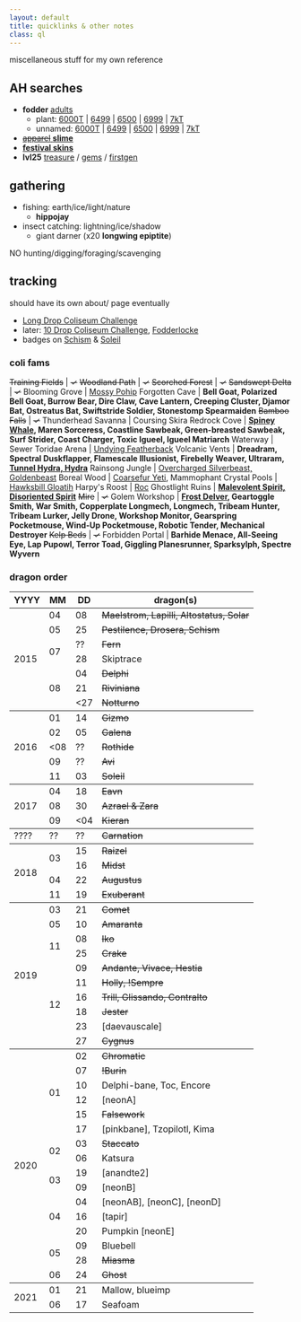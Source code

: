 ```yaml
---
layout: default
title: quicklinks & other notes
class: ql
---
```

miscellaneous stuff for my own reference

## AH searches

- **fodder** [adults](https://www1.flightrising.com/auction-house/buy/realm/dragons?treasure_min=0&d_age=1&d_breed=14%2C17%2C6%2C8%2C2&collapse=1)
	- plant: [6000T](https://www1.flightrising.com/auction-house/buy/realm/dragons?treasure_max=6000&d_breed=14%2C17%2C6%2C8%2C2&collapse=1&sort=name_desc) \| [6499](https://www1.flightrising.com/auction-house/buy/realm/dragons?treasure_max=6499&d_breed=14%2C17%2C6%2C8%2C2&collapse=1&sort=name_desc) \| [6500](https://www1.flightrising.com/auction-house/buy/realm/dragons?treasure_max=6500&d_breed=14%2C17%2C6%2C8%2C2&collapse=1&sort=name_desc) \| [6999](https://www1.flightrising.com/auction-house/buy/realm/dragons?treasure_max=6999&d_breed=14%2C17%2C6%2C8%2C2&collapse=1&sort=name_desc) \| [7kT](https://www1.flightrising.com/auction-house/buy/realm/dragons?treasure_max=7000&d_breed=14%2C17%2C6%2C8%2C2&collapse=1&sort=name_desc)
	- unnamed: [6000T](https://www1.flightrising.com/auction-house/buy/realm/dragons?treasure_max=6000&d_named=0&sort=name_desc&collapse=1) \| [6499](https://www1.flightrising.com/auction-house/buy/realm/dragons?&treasure_max=6499&d_named=0&d_age=0&sort=name_desc&collapse=1) \| [6500](https://www1.flightrising.com/auction-house/buy/realm/dragons?&treasure_max=6500&d_named=0&d_age=0&sort=name_desc&collapse=1) \| [6999](https://www1.flightrising.com/auction-house/buy/realm/dragons?&treasure_max=6999&d_named=0&d_age=0&sort=name_desc&collapse=1) \| [7kT](https://www1.flightrising.com/auction-house/buy/realm/dragons?&treasure_max=7000&d_named=0&d_age=0&sort=name_desc&collapse=1)
- [~~apparel~~ **slime**](https://www1.flightrising.com/auction-house/buy/realm/app?treasure_min=0&collapse=1)
- **[festival skins](https://www1.flightrising.com/auction-house/buy/realm/skins?treasure_max=35000&nocollapse=1&collapse=1)**
- **lvl25** [treasure](https://www1.flightrising.com/auction-house/buy/realm/dragons?treasure_min=0&d_level_min=25&nocollapse=1&collapse=1) / [gems](https://www1.flightrising.com/auction-house/buy/realm/dragons?gems_min=0&d_level_min=25&nocollapse=1&collapse=1) / [firstgen](https://www1.flightrising.com/auction-house/buy/realm/dragons?d_level_min=25&d_gen1=1&nocollapse=1&collapse=1)

## gathering

- fishing: earth/ice/light/nature
	- **hippojay**
- insect catching: lightning/ice/shadow
	- giant darner (x20 **longwing epiptite**)

NO hunting/digging/foraging/scavenging

## tracking

should have its own about/ page eventually

- [Long Drop Coliseum Challenge](https://www1.flightrising.com/search/forums?term=&poster=Archaeoraptor&topicid=1971573&forum=&when=0&sort=recent)
- later: [10 Drop Coliseum Challenge](https://www1.flightrising.com/forums/qnc/1832206), [Fodderlocke](https://www1.flightrising.com/forums/qnc/2806527)
- badges on [Schism](https://flightrising.com/main.php?p=lair&id=138250&tab=dragon&did=12788530#bio) & [Soleil](https://flightrising.com/main.php?dragon=28210287#bio)

### coli fams

~~Training Fields~~ | <s>✓</s>
~~Woodland Path~~ | <s>✓</s>
~~Scorched Forest~~ | <s>✓</s>
~~Sandswept Delta~~ | <s>✓</s>
Blooming Grove | <u>Mossy Pohip</u>
Forgotten Cave | **Bell Goat, Polarized Bell Goat, Burrow Bear, Dire Claw, Cave Lantern, Creeping Cluster, Djamor Bat, Ostreatus Bat, Swiftstride Soldier, Stonestomp Spearmaiden**
~~Bamboo Falls~~ | <s>✓</s>
Thunderhead Savanna | Coursing Skira
Redrock Cove | **<u>Spiney Whale</u>, Maren Sorceress, Coastline Sawbeak, Green-breasted Sawbeak, Surf Strider, Coast Charger, Toxic Igueel, Igueel Matriarch**
Waterway | Sewer Toridae
Arena | <u>Undying Featherback</u>
Volcanic Vents | **Dreadram, Spectral Duskflapper, Flamescale Illusionist, Firebelly Weaver, Ultraram, <u>Tunnel Hydra, Hydra</u>**
Rainsong Jungle | <u>Overcharged Silverbeast, Goldenbeast</u>
Boreal Wood | <u>Coarsefur Yeti</u>, Mammophant
Crystal Pools | <u>Hawksbill Gloatih</u>
Harpy's Roost | <u>Roc</u>
Ghostlight Ruins | **<u>Malevolent Spirit, Disoriented Spirit</u>**
~~Mire~~ | <s>✓</s>
Golem Workshop | **<u>Frost Delver</u>, Geartoggle Smith, War Smith, Copperplate Longmech, Longmech, Tribeam Hunter, Tribeam Lurker, Jelly Drone, Workshop Monitor, Gearspring Pocketmouse, Wind-Up Pocketmouse, Robotic Tender, Mechanical Destroyer**
~~Kelp Beds~~ | <s>✓</s>
Forbidden Portal | **Barhide Menace, All-Seeing Eye, Lap Pupowl, Terror Toad, Giggling Planesrunner, Sparksylph, Spectre Wyvern**

### dragon order

<table id="dragolist">
	<thead class="x"><tr><th>YYYY</th><th>MM</th><th>DD</th><th>dragon(s)</th></tr></thead>
	<tbody>
		<tr><td rowspan="8">2015</td><td>04</td><td>08</td><td><s>Maelstrom, Lapilli, Altostatus, Solar</s></td></tr>
		<tr><td>05</td><td>25</td><td><s>Pestilence, Drosera, Schism</s></td></tr>
		<tr><td rowspan="2">07</td><td>??</td><td><s>Fern</s></td></tr>
		<tr><td>28</td><td>Skiptrace</td></tr>
		<tr><td rowspan="3">08</td><td>04</td><td><s>Delphi</s></td></tr>
		<tr><td>21</td><td><s>Riviniana</s></td></tr>
		<tr><td><span><27</span></td><td><s>Notturno</s></td></tr>
	</tbody>
	<tbody>
		<tr><td rowspan="5">2016</td><td>01</td><td>14</td><td><s>Gizmo</s></td></tr>
		<tr><td>02</td><td>05</td><td><s>Galena</s></td></tr>
		<tr><td><span><08</span></td><td>??</td><td><s>Rothide</s></td></tr>
		<tr><td>09</td><td>??</td><td><s>Avi</s></td></tr>
		<tr><td>11</td><td>03</td><td><s>Soleil</s></td></tr>
	</tbody>
	<tbody>
		<tr><td rowspan="3">2017</td><td>04</td><td>18</td><td><s>Eavn</s></td></tr>
		<tr><td>08</td><td>30</td><td><s>Azrael & Zara</s></td></tr>
		<tr><td>09</td><td><span><04</span></td><td><s>Kieran</s></td></tr>
	</tbody>
	<tbody><tr><td>????</td><td>??</td><td>??</td><td><s>Carnation</s></td></tr></tbody>
	<tbody>
		<tr><td rowspan="4">2018</td><td rowspan="2">03</td><td>15</td><td><s>Raizel</s></td></tr>
		<tr><td>16</td><td><s>Midst</s></td></tr>
		<tr><td>04</td><td>22</td><td><s>Augustus</s></td></tr>
		<tr><td>11</td><td>19</td><td><s>Exuberant</s></td></tr>
	</tbody>
	<tbody>
		<tr><td rowspan="10">2019</td><td>03</td><td>21</td><td><s>Comet</s></td></tr>
		<tr><td>05</td><td>10</td><td><s>Amaranta</s></td></tr>
		<tr><td rowspan="2">11</td><td>08</td><td><s>Iko</s></td></tr>
		<tr><td>25</td><td><s>Crake</s></td></tr>
		<tr><td rowspan="6">12</td><td>09</td><td><s>Andante, Vivace, Hestia</s></td></tr>
		<tr><td>11</td><td><s>Holly, !Sempre</s></td></tr>
		<tr><td>16</td><td><s>Trill, Glissando, Contralto</s></td></tr>
		<tr><td>18</td><td><s>Jester</s></td></tr>
		<tr><td>23</td><td>[daevauscale]</td></tr>
		<tr><td>27</td><td><s>Cygnus</s></td></tr>
	</tbody>
	<tbody>
		<tr><td rowspan="21">2020</td><td rowspan="6">01</td><td>02</td><td><s>Chromatic</s></td></tr>
		<tr><td>07</td><td><s>!Burin</s></td></tr>
		<tr><td>10</td><td>Delphi-bane, Toc, Encore</td></tr>
		<tr><td>12</td><td>[neonA]</td></tr>
		<tr><td>15</td><td><s>Falsework</s></td></tr>
		<tr><td>17</td><td>[pinkbane], Tzopilotl, Kima</td></tr>
		<tr><td rowspan="2">02</td><td>03</td><td><s>Staccato</s></td></tr>
		<tr><td>06</td><td>Katsura</td></tr>
		<tr><td rowspan="2">03</td><td>19</td><td>[anandte2]</td></tr>
		<tr><td>09</td><td>[neonB]</td></tr>
		<tr><td rowspan="3">04</td><td>04</td><td>[neonAB], [neonC], [neonD]</td></tr>
		<tr><td>16</td><td>[tapir]</td></tr>
		<tr><td>20</td><td>Pumpkin [neonE]</td></tr>
		<tr><td rowspan="2">05</td><td>09</td><td>Bluebell</td></tr>
		<tr><td>28</td><td><s>Miasma</s></td></tr>
		<tr><td>06</td><td>24</td><td><s>Ghost</s></td></tr>
	<tbody>
		<tr><td rowspan="2">2021</td><td>01</td><td>21</td><td>Mallow, blueimp</td></tr>
		<tr><td>06</td><td>17</td><td>Seafoam</td></tr>
	</tbody>
	</tbody>
</table>
